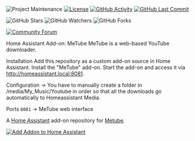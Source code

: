 
![Project Maintenance][maintenance-shield]
[![License][license-shield]](LICENSE)
[![GitHub Activity][commits-shield]][commits]
[![GitHub Last Commit][last-commit-shield]][commits]

![GitHub Stars][stars-shield]
![GitHub Watchers][watchers-shield]
![GitHub Forks][forks-shield]

[![Community Forum][forum-shield]][forum]

Home Assistant Add-on: MeTube
MeTube is a web-based YouTube downloader.

Installation
Add this repository as a custom add-on source in Home Assistant.
Install the "MeTube" add-on.
Start the add-on and access it via http://homeassistant.local:8081.

Configuration  →  You have to manually create a folder in /media/My_Music/Youtube in order so that all the downloads go automatically to Homeassistant Media.

Ports ```8081``` → MeTube web interface

A [Home Assistant](https://home-assistant.io) add-on repository for [Metube]((https://github.com/alexta69/metube)).

[![Add Addon to Home Assistant](https://my.home-assistant.io/badges/supervisor_add_addon_repository.svg)](https://my.home-assistant.io/redirect/supervisor_add_addon_repository/?repository_url=https://github.com/Blendi/addons/tree/main/Metube)

[commits-shield]: https://img.shields.io/github/commit-activity/y/SirUli/homeassistant-ollama-addon.svg
[commits]: https://github.com/SirUli/homeassistant-ollama-addon/commits/master
[forum-shield]: https://img.shields.io/badge/community-forum-brightgreen.svg
[forum]: https://community.home-assistant.io/?u=SirUli
[license-shield]: https://img.shields.io/github/license/SirUli/homeassistant-ollama-addon.svg
[maintenance-shield]: https://img.shields.io/maintenance/yes/2024.svg
[last-commit-shield]: https://img.shields.io/github/last-commit/SirUli/homeassistant-ollama-addon.svg
[stars-shield]: https://img.shields.io/github/stars/SirUli/homeassistant-ollama-addon.svg?style=social&label=Stars
[forks-shield]: https://img.shields.io/github/forks/SirUli/homeassistant-ollama-addon.svg?style=social&label=Forks
[watchers-shield]: https://img.shields.io/github/watchers/SirUli/homeassistant-ollama-addon.svg?style=social&label=Watchers
